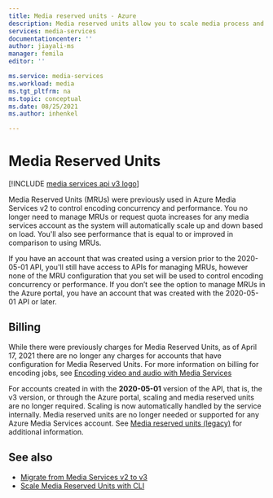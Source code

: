 ```yaml
---
title: Media reserved units - Azure 
description: Media reserved units allow you to scale media process and determine the speed of your media processing tasks.
services: media-services
documentationcenter: ''
author: jiayali-ms
manager: femila
editor: ''

ms.service: media-services
ms.workload: media
ms.tgt_pltfrm: na
ms.topic: conceptual
ms.date: 08/25/2021
ms.author: inhenkel

---
```

# Media Reserved Units

[!INCLUDE [media services api v3 logo](./includes/v3-hr.md)]

Media Reserved Units (MRUs) were previously used in Azure Media Services v2 to control encoding concurrency and performance. You no longer need to manage MRUs or request quota increases for any media services account as the system will automatically scale up and down based on load. You'll also see performance that is equal to or improved in comparison to using MRUs. 

If you have an account that was created using a version prior to the 2020-05-01 API, you'll still have access to APIs for managing MRUs, however none of the MRU configuration that you set will be used to control encoding concurrency or performance. If you don’t see the option to manage MRUs in the Azure portal, you have an account that was created with the 2020-05-01 API or later. 

## Billing

While there were previously charges for Media Reserved Units, as of April 17, 2021 there are no longer any charges for accounts that have configuration for Media Reserved Units. For more information on billing for encoding jobs, see [Encoding video and audio with Media Services](encode-concept.md)

For accounts created in with the **2020-05-01** version of the API, that is, the v3 version, or through the Azure portal, scaling and media reserved units are no longer required. Scaling is now automatically handled by the service internally. Media reserved units are no longer needed or supported for any Azure Media Services account. See [Media reserved units (legacy)](concept-media-reserved-units.md) for additional information.

## See also

* [Migrate from Media Services v2 to v3](migrate-v-2-v-3-migration-introduction.md)
* [Scale Media Reserved Units with CLI](media-reserved-units-how-to.md)
